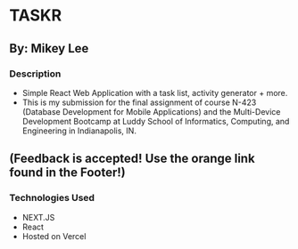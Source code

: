 

# TASKR 
## By:  Mikey Lee

### Description
- Simple React Web Application with a task list, activity generator + more.
- This is my submission for the final assignment of course N-423 (Database Development for Mobile Applications) and the Multi-Device Development Bootcamp at Luddy School of Informatics, Computing, and Engineering in Indianapolis, IN.
## (Feedback is accepted! Use the orange link found in the Footer!)

### Technologies Used
- NEXT.JS
- React
- Hosted on Vercel


